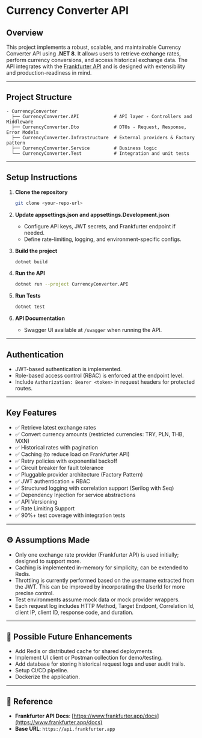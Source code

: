 # Currency Converter API

## Overview

This project implements a robust, scalable, and maintainable Currency Converter API using **.NET 8**. It allows users to retrieve exchange rates, perform currency conversions, and access historical exchange data. The API integrates with the [Frankfurter API](https://www.frankfurter.app/docs/) and is designed with extensibility and production-readiness in mind.

---

## Project Structure

```
- CurrencyConverter
  ├── CurrencyConverter.API             # API layer - Controllers and Middleware
  ├── CurrencyConverter.Dto             # DTOs - Request, Response, Error Models
  ├── CurrencyConverter.Infrastructure  # External providers & Factory pattern
  ├── CurrencyConverter.Service         # Business logic
  └── CurrencyConverter.Test            # Integration and unit tests
```

---

## Setup Instructions

1. **Clone the repository**
   ```bash
   git clone <your-repo-url>
   ```

2. **Update appsettings.json and appsettings.Development.json**
   - Configure API keys, JWT secrets, and Frankfurter endpoint if needed.
   - Define rate-limiting, logging, and environment-specific configs.

3. **Build the project**
   ```bash
   dotnet build
   ```

4. **Run the API**
   ```bash
   dotnet run --project CurrencyConverter.API
   ```

5. **Run Tests**
   ```bash
   dotnet test
   ```

6. **API Documentation**
   - Swagger UI available at `/swagger` when running the API.

---

## Authentication

- JWT-based authentication is implemented.
- Role-based access control (RBAC) is enforced at the endpoint level.
- Include `Authorization: Bearer <token>` in request headers for protected routes.

---

## Key Features

- ✅ Retrieve latest exchange rates
- ✅ Convert currency amounts (restricted currencies: TRY, PLN, THB, MXN)
- ✅ Historical rates with pagination
- ✅ Caching (to reduce load on Frankfurter API)
- ✅ Retry policies with exponential backoff
- ✅ Circuit breaker for fault tolerance
- ✅ Pluggable provider architecture (Factory Pattern)
- ✅ JWT authentication + RBAC
- ✅ Structured logging with correlation support (Serilog with Seq)
- ✅ Dependency Injection for service abstractions
- ✅ API Versioning
- ✅ Rate Limiting Support
- ✅ 90%+ test coverage with integration tests

---

## ⚙️ Assumptions Made

- Only one exchange rate provider (Frankfurter API) is used initially; designed to support more.
- Caching is implemented in-memory for simplicity; can be extended to Redis.
- Throttling is currently performed based on the username extracted from the JWT. This can be improved by incorporating the UserId for more precise control.
- Test environments assume mock data or mock provider wrappers.
- Each request log includes HTTP Method, Target Endpont, Correlation Id, client IP, client ID, response code, and duration.

---

## 🌱 Possible Future Enhancements

- Add Redis or distributed cache for shared deployments.
- Implement UI client or Postman collection for demo/testing.
- Add database for storing historical request logs and user audit trails.
- Setup CI/CD pipeline.
- Dockerize the application.

---

## 📎 Reference

- **Frankfurter API Docs**: [https://www.frankfurter.app/docs](https://www.frankfurter.app/docs)
- **Base URL**: `https://api.frankfurter.app`
